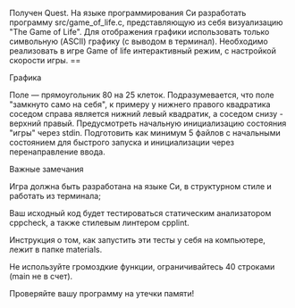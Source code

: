 Получен Quest. На языке программирования Си разработать программу src/game_of_life.c, представляющую из себя визуализацию "The Game of Life". Для отображения графики использовать только символьную (ASCII) графику (с выводом в терминал). Необходимо реализовать в игре Game of life интерактивный режим, c настройкой скорости игры. ==

Графика

Поле — прямоугольник 80 на 25 клеток.
Подразумевается, что поле "замкнуто само на себя", к примеру у нижнего правого квадратика соседом справа является нижний левый квадратик, а соседом снизу - верхний правый.
Предусмотреть начальную инициализацию состояния "игры" через stdin. Подготовить как минимум 5 файлов с начальными состоянием для быстрого запуска и инициализации через перенаправление ввода.

Важные замечания


Игра должна быть разработана на языке Си, в структурном стиле и работать из терминала;


Ваш исходный код будет тестироваться статическим анализатором cppcheck, а также стилевым линтером
cpplint.


Инструкция о том, как запустить эти тесты у себя на компьютере, лежит в папке materials.


Не используйте громоздкие функции, ограничивайтесь 40 строками (main не в счет).


Проверяйте вашу программу на утечки памяти!
